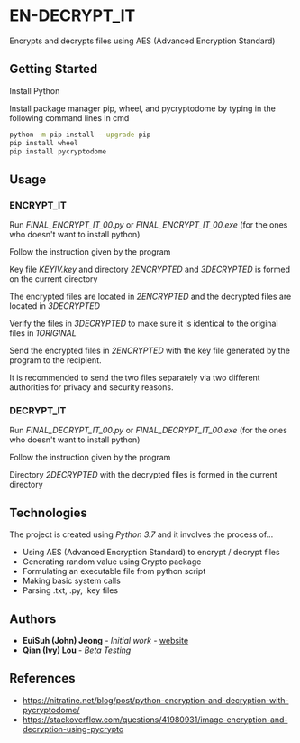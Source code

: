 # EN-DECRYPT_IT
Encrypts and decrypts files using AES (Advanced Encryption Standard)

## Getting Started
Install Python

Install package manager pip, wheel, and pycryptodome by typing in the following command lines in cmd
```bash
python -m pip install --upgrade pip
pip install wheel
pip install pycryptodome
```
## Usage

### ENCRYPT_IT

Run *FINAL_ENCRYPT_IT_00.py* or *FINAL_ENCRYPT_IT_00.exe* (for the ones who doesn't want to install python)

Follow the instruction given by the program

Key file *KEYIV.key* and directory *2ENCRYPTED* and *3DECRYPTED* is formed on the current directory

The encrypted files are located in *2ENCRYPTED* and the decrypted files are located in *3DECRYPTED*

Verify the files in *3DECRYPTED* to make sure it is identical to the original files in *1ORIGINAL*

Send the encrypted files in *2ENCRYPTED* with the key file generated by the program to the recipient.

It is recommended to send the two files separately via two different authorities for privacy and security reasons.

### DECRYPT_IT

Run *FINAL_DECRYPT_IT_00.py* or *FINAL_DECRYPT_IT_00.exe* (for the ones who doesn't want to install python)

Follow the instruction given by the program

Directory *2DECRYPTED* with the decrypted files is formed in the current directory

## Technologies

The project is created using *Python 3.7* and it involves the process of...
* Using AES (Advanced Encryption Standard) to encrypt / decrypt files
* Generating random value using Crypto package
* Formulating an executable file from python script
* Making basic system calls
* Parsing .txt, .py, .key files


## Authors

* **EuiSuh (John) Jeong** - *Initial work* - [website](https://web2.qatar.cmu.edu/~ejeong/)
* **Qian (Ivy) Lou** - *Beta Testing*

## References
* https://nitratine.net/blog/post/python-encryption-and-decryption-with-pycryptodome/
* https://stackoverflow.com/questions/41980931/image-encryption-and-decryption-using-pycrypto

